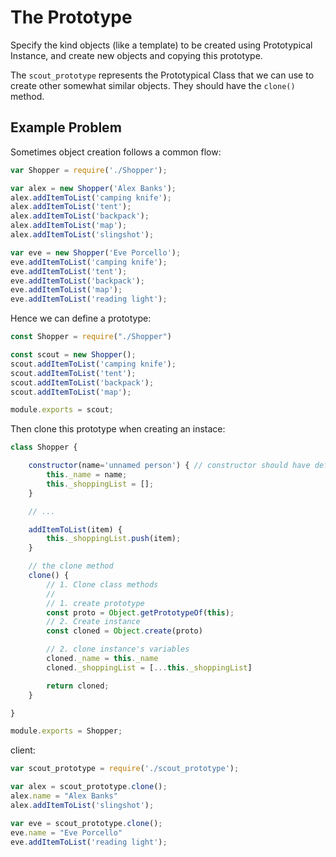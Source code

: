# The Prototype

Specify the kind objects (like a template) to be created using Prototypical Instance, and create new objects and copying this prototype.

The `scout_prototype` represents the Prototypical Class that we can use to create other somewhat similar objects. They should have the `clone()` method.

## Example Problem

Sometimes object creation follows a common flow:

```javascript
var Shopper = require('./Shopper');

var alex = new Shopper('Alex Banks');
alex.addItemToList('camping knife');
alex.addItemToList('tent');
alex.addItemToList('backpack');
alex.addItemToList('map');
alex.addItemToList('slingshot');

var eve = new Shopper('Eve Porcello');
eve.addItemToList('camping knife');
eve.addItemToList('tent');
eve.addItemToList('backpack');
eve.addItemToList('map');
eve.addItemToList('reading light');
```

Hence we can define a prototype:

```javascript
const Shopper = require("./Shopper")

const scout = new Shopper();
scout.addItemToList('camping knife');
scout.addItemToList('tent');
scout.addItemToList('backpack');
scout.addItemToList('map');

module.exports = scout;
```

Then clone this prototype when creating an instace:

```javascript
class Shopper {

    constructor(name='unnamed person') { // constructor should have default value
        this._name = name;
        this._shoppingList = [];
    }

	// ...

    addItemToList(item) {
        this._shoppingList.push(item);
    }

    // the clone method
    clone() {
        // 1. Clone class methods
        //
        // 1. create prototype
        const proto = Object.getPrototypeOf(this);
        // 2. Create instance
        const cloned = Object.create(proto)

        // 2. clone instance's variables
        cloned._name = this._name
        cloned._shoppingList = [...this._shoppingList]

        return cloned;
    }

}

module.exports = Shopper;

```

client:

```javascript
var scout_prototype = require('./scout_prototype');

var alex = scout_prototype.clone();
alex.name = "Alex Banks"
alex.addItemToList('slingshot');

var eve = scout_prototype.clone();
eve.name = "Eve Porcello"
eve.addItemToList('reading light');
```